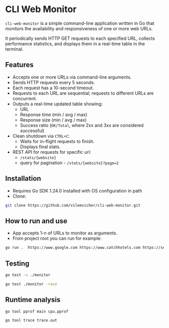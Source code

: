 # CLI Web Monitor

`cli-web-monitor` is a simple command-line application written in Go that monitors the availability and responsiveness of one or more web URLs.  

It periodically sends HTTP GET requests to each specified URL, collects performance statistics, and displays them in a real-time table in the terminal.

## Features

- Accepts one or more URLs via command-line arguments.
- Sends HTTP requests every 5 seconds.
- Each request has a 10-second timeout.
- Requests to each URL are sequential; requests to different URLs are concurrent.
- Outputs a real-time updated table showing:
    - URL
    - Response time (min / avg / max)
    - Response size (min / avg / max)
    - Success ratio (`OK/Total`, where 2xx and 3xx are considered successful)
- Clean shutdown via `CTRL+C`:
    - Waits for in-flight requests to finish.
    - Displays final stats.
- REST API for requests for specific url:
  - `/stats/{website}`
  - query for pagination - `/stats/{website}?page=2`

## Installation

- Requires Go SDK 1.24.0 installed with OS configuration in path
- Clone:
```bash
git clone https://github.com/vilemvicher/cli-web-monitor.git
```

## How to run and use

- App accepts 1-n of URLs to monitor as arguments.  
- From project root you can run for example:
```bash
go run .  https://www.google.com https://www.catchhotels.com https://seznam.cz 
```

## Testing
```bash
go test -v ./monitor
```
```bash
go test ./monitor -race
```

## Runtime analysis
```bash
go tool pprof main cpu.pprof
```
```bash
go tool trace trace.out
```

